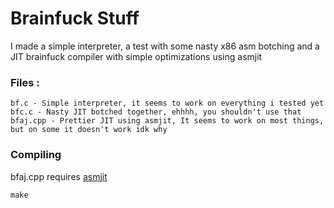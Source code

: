# Brainfuck Stuff
I made a simple interpreter, a test with some nasty x86 asm botching and a JIT brainfuck compiler with simple optimizations using asmjit

### Files :
```
bf.c - Simple interpreter, it seems to work on everything i tested yet
bfc.c - Nasty JIT botched together, ehhhh, you shouldn't use that
bfaj.cpp - Prettier JIT using asmjit, It seems to work on most things, but on some it doesn't work idk why
```

### Compiling
bfaj.cpp requires [asmjit](https://github.com/asmjit/asmjit)
```
make
```